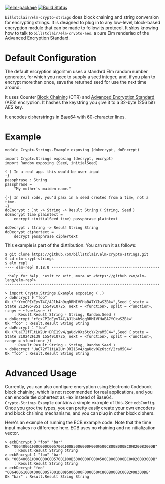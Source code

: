 [![elm-package](https://img.shields.io/badge/elm-1.0.0-blue.svg)](http://package.elm-lang.org/packages/billstclair/elm-crypto-strings/latest)
[![Build Status](https://travis-ci.org/billstclair/elm-crypto-strings.svg?branch=master)](https://travis-ci.org/billstclair/elm-crypto-strings)

`billstclair/elm-crypto-strings` does block chaining and string conversion for encrypting strings. It is designed to plug in to any low-level, block-based encryption module that can be made to follow its protocol. It ships knowing how to talk to [`billstclair/elm-crypto-aes`](http://package.elm-lang.org/packages/billstclair/elm-crypto-aes/latest), a pure Elm rendering of the Advanced Encryption Standard.

# Default Configuration

The default encryption algorithm uses a standard Elm random number generator, for which you need to supply a seed integer, and, if you plan to encrypt more than once, save the returned seed for use the next time around.

It uses Counter [Block Chaining](https://en.wikipedia.org/wiki/Block_cipher_mode_of_operation) (CTR) and [Advanced Encryption Standard](https://en.wikipedia.org/wiki/Advanced_Encryption_Standard) (AES) encryption. It hashes the keystring you give it to a 32-byte (256 bit) AES key.

It encodes cipherstrings in Base64 with 60-character lines.

# Example

    module Crypto.Strings.Example exposing (doDecrypt, doEncrypt)
    
    import Crypto.Strings exposing (decrypt, encrypt)
    import Random exposing (Seed, initialSeed)
    
    {-| In a real app, this would be user input
    -}
    passphrase : String
    passphrase =
        "My mother's maiden name."
    
    {-| In real code, you'd pass in a seed created from a time, not a time.
    -}
    doEncrypt : Int -> String -> Result String ( String, Seed )
    doEncrypt time plaintext =
        encrypt (initialSeed time) passphrase plaintext
    
    doDecrypt : String -> Result String String
    doDecrypt ciphertext =
        decrypt passphrase ciphertext

This example is part of the distribution. You can run it as follows:

    $ git clone https://github.com/billstclair/elm-crypto-strings.git
    $ cd elm-crypt-strings
    $ elm repl
    ---- elm-repl 0.18.0 -----------------------------------------------------------
     :help for help, :exit to exit, more at <https://github.com/elm-lang/elm-repl>
    --------------------------------------------------------------------------------
    > import Crypto.Strings.Example exposing (..)
    > doEncrypt 0 "foo"
    Ok ("rYcxCPIdEyvT4C/AJlb4h9gqRRMIVFHaBA7YCkwSZBk=",Seed { state = State 2124954851 1554910725, next = <function>, split = <function>, range = <function> })
        : Result.Result String ( String, Random.Seed )
    > doDecrypt "rYcxCPIdEyvT4C/AJlb4h9gqRRMIVFHaBA7YCkwSZBk="
    Ok "foo" : Result.Result String String
    > doEncrypt 1 "foo"
    Ok ("UaC72fT1tLW2Ur+DRI1Sv4/qaUdv0Xz6tcY/2raM5C4=",Seed { state = State 2102426139 1554910725, next = <function>, split = <function>, range = <function> })
        : Result.Result String ( String, Random.Seed )
    > doDecrypt "UaC72fT1tLW2Ur+DRI1Sv4/qaUdv0Xz6tcY/2raM5C4="
    Ok "foo" : Result.Result String String

# Advanced Usage

Currently, you can also configure encryption using Electronic Codebook block chaining, which is not recommended for real applications, and you can encode the ciphertext as Hex instead of Base64. `Crypto.Strings.Example` contains a simple example of this. See `ecbConfig`. Once you grok the types, you can pretty easily create your own encoders and block chaining mechanisms, and you can plug in other block ciphers.

Here's an example of running the ECB example code. Note that the time input makes no difference here. ECB uses no chaining and no initialization vector.

    > ecbEncrypt 0 "foo" "bar"
    Ok "00640061000C000C0057001D00B5006000F0000500C800B000BC0082008300DB"
        : Result.Result String String
    > ecbEncrypt 1 "foo" "bar"
    Ok "00640061000C000C0057001D00B5006000F0000500C800B000BC0082008300DB"
        : Result.Result String String
    > ecbDecrypt "foo" "00640061000C000C0057001D00B5006000F0000500C800B000BC0082008300DB"
    Ok "bar" : Result.Result String String


